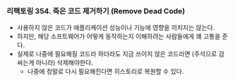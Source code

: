 ### 리팩토링 354. 죽은 코드 제거하기 (Remove Dead Code)
- 사용하지 않은 코드가 애플리케이션 성능이나 기능에 영향을 끼치지는 않는다.
- 하지만, 해당 소프트웨어가 어떻게 동작하는지 이해하려는 사람들에게 꽤 고통을 준다.
- 실제로 나중에 필요해질 코드라 하더라도 지금 쓰이지 않은 코드라면 (주석으로 감싸는게 아니라) 삭제해야한다.
  - 나중에 정말로 다시 필요해진다면 히스토리로 복원할 수 있다.